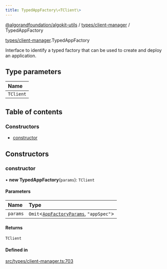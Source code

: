 ```yaml
---
title: TypedAppFactory\<TClient\>
---
```


[@algorandfoundation/algokit-utils](/reference/algokit-utils-ts/api/readme/) / [types/client-manager](/reference/algokit-utils-ts/api/modules/types_client_manager/) / TypedAppFactory

[types/client-manager](/reference/algokit-utils-ts/api/modules/types_client_manager/).TypedAppFactory

Interface to identify a typed factory that can be used to create and deploy an application.

## Type parameters

| Name      |
| :-------- |
| `TClient` |

## Table of contents

### Constructors

- [constructor](#constructor)

## Constructors

### constructor

• **new TypedAppFactory**(`params`): `TClient`

#### Parameters

| Name     | Type                                          |
| :------- | :-------------------------------------------- |
| `params` | `Omit`\<[`AppFactoryParams`](), `"appSpec"`\> |

#### Returns

`TClient`

#### Defined in

[src/types/client-manager.ts:703](https://github.com/algorandfoundation/algokit-utils-ts/blob/main/src/types/client-manager.ts#L703)
